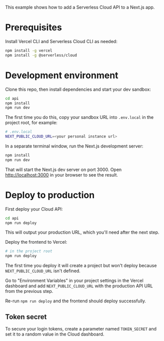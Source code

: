 This example shows how to add a Serverless Cloud API to a Next.js app.

# Prerequisites

Install Vercel CLI and Serverless Cloud CLI as needed:

```bash
npm install -g vercel
npm install -g @serverless/cloud
```

# Development environment

Clone this repo, then install dependencies and start your dev sandbox:

```bash
cd api
npm install
npm run dev
```

The first time you do this, copy your sandbox URL into `.env.local` in the project root, for example:

```bash
# .env.local
NEXT_PUBLIC_CLOUD_URL=<your personal instance url>
```

In a separate terminal window, run the Next.js development server:

```bash
npm install
npm run dev
```

That will start the Next.js dev server on port 3000. Open [http://localhost:3000](http://localhost:3000) in your browser to see the result.

# Deploy to production

First deploy your Cloud API:

```bash
cd api
npm run deploy
```

This will output your production URL, which you'll need after the next step.

Deploy the frontend to Vercel:

```bash
# in the project root
npm run deploy
```

The first time you deploy it will create a project but won't deploy because `NEXT_PUBLIC_CLOUD_URL` isn't defined.

Go to "Environment Variables" in your project settings in the Vercel dashboard and add `NEXT_PUBLIC_CLOUD_URL` with the production API URL from the previous step.

Re-run `npm run deploy` and the frontend should deploy successfully.

## Token secret

To secure your login tokens, create a parameter named `TOKEN_SECRET` and set it to a random value in the Cloud dashboard.
